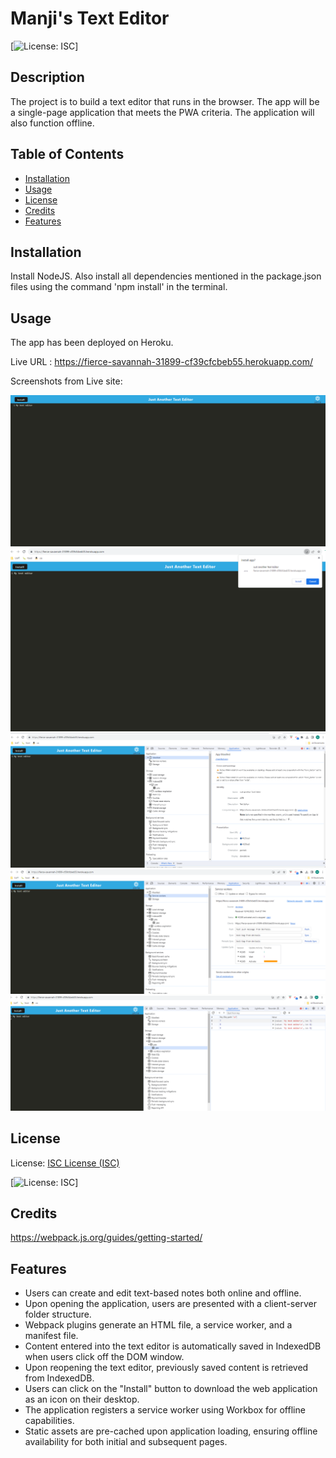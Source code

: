 # Manji's Text Editor
  
  [![License: ISC](https://img.shields.io/badge/License-ISC-blue.svg)]

## Description

The project is to build a text editor that runs in the browser. The app will be a single-page application that meets the PWA criteria. The application will also function offline.

## Table of Contents

- [Installation](#installation)
- [Usage](#usage)
- [License](#license)
- [Credits](#credits)
- [Features](#features)

## Installation

Install NodeJS. Also install all dependencies mentioned in the package.json files using the command 'npm install' in the terminal. 

## Usage

The app has been deployed on Heroku.

Live URL : https://fierce-savannah-31899-cf39cfcbeb55.herokuapp.com/

Screenshots from Live site:

![Jate Home](/client/src/images/J-A-T-E.png)
![Install Option](/client/src/images/install.png)
![Manifest](/client/src/images/manifest.png)
![Service Worker](/client/src/images/service-worker.png)
![IndexedDb](/client/src/images/indexedDB.png)

## License

License: [ISC License (ISC)](https://opensource.org/licenses/ISC)

[![License: ISC](https://img.shields.io/badge/License-ISC-blue.svg)]


## Credits
https://webpack.js.org/guides/getting-started/


## Features

* Users can create and edit text-based notes both online and offline.
* Upon opening the application, users are presented with a client-server folder structure.
* Webpack plugins generate an HTML file, a service worker, and a manifest file.
* Content entered into the text editor is automatically saved in IndexedDB when users click off the DOM window.
* Upon reopening the text editor, previously saved content is retrieved from IndexedDB.
* Users can click on the "Install" button to download the web application as an icon on their desktop.
* The application registers a service worker using Workbox for offline capabilities.
* Static assets are pre-cached upon application loading, ensuring offline availability for both initial and subsequent pages.
